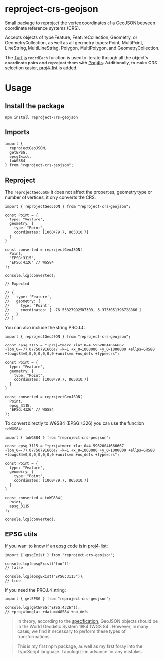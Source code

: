 # reproject-crs-geojson

Small package to reproject the vertex coordinates of a GeoJSON between coordinate reference systems (CRS).

Accepts objects of type Feature, FeatureCollection, Geometry, or GeometryCollection, as well as all geometry types: Point, MultiPoint, LineString, MultiLineString, Polygon, MultiPolygon, and GeometryCollection.

The [Turf.js](https://turfjs.org/docs/api/coordEach) `coordEach` function is used to iterate through all the object's coordinate pairs and reproject them with [Proj4js](http://proj4js.org/). Additionally, to make CRS selection easier, [proj4-list](https://www.npmjs.com/package/proj4-list) is added.

# Usage

## Install the package

```
npm install reproject-crs-geojson
```

## Imports

```
import {
  reprojectGeoJSON,
  getEPSG,
  epsgExist,
  toWGS84
} from "reproject-crs-geojson";
```

## Reproject

The `reprojectGeoJSON` it does not affect the properties, geometry type or number of vertices, it only converts the CRS.

```
import { reprojectGeoJSON } from "reproject-crs-geojson";

const Point = {
  type: "Feature",
  geometry: {
    type: "Point",
    coordinates: [1060479.7, 865010.7]
  }
}

const converted = reprojectGeoJSON(
  Point,
  "EPSG:3115",
  "EPSG:4326" // WGS84
);

console.log(converted);

// Expected

// {
//   type: 'Feature',
//   geometry: {
//     type: 'Point',
//     coordinates: [ -76.53327992507303, 3.3753051396728866 ]
//   }
// }
```

You can also include the string PROJ.4:

```
import { reprojectGeoJSON } from "reproject-crs-geojson";

const epsg_3115 = "+proj=tmerc +lat_0=4.59620041666667 +lon_0=-77.0775079166667 +k=1 +x_0=1000000 +y_0=1000000 +ellps=GRS80 +towgs84=0,0,0,0,0,0,0 +units=m +no_defs +type=crs";

const Point = {
  type: "Feature",
  geometry: {
    type: "Point",
    coordinates: [1060479.7, 865010.7]
  }
}

const converted = reprojectGeoJSON(
  Point,
  epsg_3115,
  "EPSG:4326" // WGS84
);
```

To convert directly to WGS84 (EPSG:4326) you can use the function `toWGS84`:

```
import { toWGS84 } from "reproject-crs-geojson";

const epsg_3115 = "+proj=tmerc +lat_0=4.59620041666667 +lon_0=-77.0775079166667 +k=1 +x_0=1000000 +y_0=1000000 +ellps=GRS80 +towgs84=0,0,0,0,0,0,0 +units=m +no_defs +type=crs";

const Point = {
  type: "Feature",
  geometry: {
    type: "Point",
    coordinates: [1060479.7, 865010.7]
  }
}

const converted = toWGS84(
  Point,
  epsg_3115
);

console.log(converted);
```

## EPSG utils

If you want to know if an epsg code is in [proj4-list](https://www.npmjs.com/package/proj4-list):

```
import { epsgExist } from "reproject-crs-geojson";

console.log(epsgExist("foo"));
// false

console.log(epsgExist("EPSG:3115"));
// true
```

If you need the PROJ.4 string:

```
import { getEPSG } from "reproject-crs-geojson";

console.log(getEPSG("EPSG:4326"));
// +proj=longlat +datum=WGS84 +no_defs
```

> In theory, according to the [specification](https://datatracker.ietf.org/doc/html/rfc7946#section-4), GeoJSON objects should be in the World Geodetic System 1984 (WGS 84). However, in many cases, we find it necessary to perform these types of transformations.

> This is my first npm package, as well as my first foray into the TypeScript language. I apologize in advance for any mistakes.